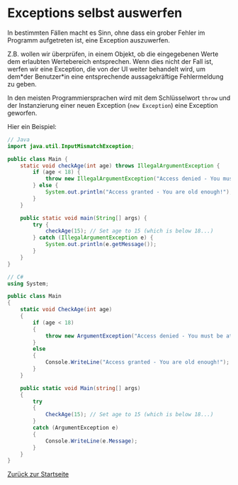 # Exceptions selbst auswerfen

In bestimmten Fällen macht es Sinn, ohne dass ein grober Fehler im Programm aufgetreten ist, eine Exception auszuwerfen. 

Z.B. wollen wir überprüfen, in einem Objekt, ob die eingegebenen Werte dem erlaubten Wertebereich entsprechen. Wenn dies nicht der Fall ist, werfen wir eine Exception, die von der UI weiter behandelt wird, um dem\*der Benutzer\*in eine entsprechende aussagekräftige Fehlermeldung zu geben.

In den meisten Programmiersprachen wird mit dem Schlüsselwort `throw` und der Instanzierung einer neuen Exception (`new Exception`) eine Exception geworfen.

Hier ein Beispiel:

```java
// Java
import java.util.InputMismatchException;

public class Main {
    static void checkAge(int age) throws IllegalArgumentException {
        if (age < 18) {
            throw new IllegalArgumentException("Access denied - You must be at least 18 years old.");
        } else {
            System.out.println("Access granted - You are old enough!");
        }
    }

    public static void main(String[] args) {
        try {
            checkAge(15); // Set age to 15 (which is below 18...)
        } catch (IllegalArgumentException e) {
            System.out.println(e.getMessage());
        }
    }
}
```

```csharp
// C# 
using System;

public class Main
{
    static void CheckAge(int age)
    {
        if (age < 18)
        {
            throw new ArgumentException("Access denied - You must be at least 18 years old.");
        }
        else
        {
            Console.WriteLine("Access granted - You are old enough!");
        }
    }

    public static void Main(string[] args)
    {
        try
        {
            CheckAge(15); // Set age to 15 (which is below 18...)
        }
        catch (ArgumentException e)
        {
            Console.WriteLine(e.Message);
        }
    }
}
```

[Zurück zur Startseite](README.md)